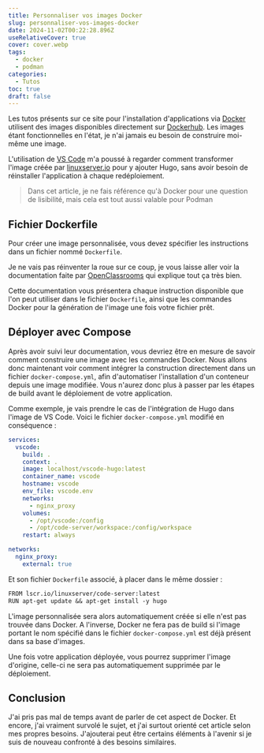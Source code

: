 ```yaml
---
title: Personnaliser vos images Docker
slug: personnaliser-vos-images-docker
date: 2024-11-02T00:22:28.896Z
useRelativeCover: true
cover: cover.webp
tags:
  - docker
  - podman
categories:
  - Tutos
toc: true
draft: false
---
```


Les tutos présents sur ce site pour l'installation d'applications via [Docker](/posts/premiers-pas-avec-docker/) utilisent des images disponibles directement sur [Dockerhub](https://hub.docker.com/). Les images étant fonctionnelles en l'état, je n'ai jamais eu besoin de construire moi-même une image.

L'utilisation de [VS Code](/posts/visual-studio-code-dans-son-navigateur/) m'a poussé à regarder comment transformer l'image créée par [linuxserver.io](https://hub.docker.com/r/linuxserver/code-server) pour y ajouter Hugo, sans avoir besoin de réinstaller l'application à chaque redéploiement.

> Dans cet article, je ne fais référence qu'à Docker pour une question de lisibilité, mais cela est tout aussi valable pour Podman

## Fichier Dockerfile

Pour créer une image personnalisée, vous devez spécifier les instructions dans un fichier nommé `Dockerfile`. 

Je ne vais pas réinventer la roue sur ce coup, je vous laisse aller voir la documentation faite par [OpenClassrooms](https://openclassrooms.com/fr/courses/2035766-optimisez-votre-deploiement-en-creant-des-conteneurs-avec-docker/6211517-creez-votre-premier-dockerfile) qui explique tout ça très bien.

Cette documentation vous présentera chaque instruction disponible que l'on peut utiliser dans le fichier `Dockerfile`, ainsi que les commandes Docker pour la génération de l'image une fois votre fichier prêt.

## Déployer avec Compose

Après avoir suivi leur documentation, vous devriez être en mesure de savoir comment construire une image avec les commandes Docker. Nous allons donc maintenant voir comment intégrer la construction directement dans un fichier `docker-compose.yml`, afin d'automatiser l'installation d'un conteneur depuis une image modifiée. Vous n'aurez donc plus à passer par les étapes de build avant le déploiement de votre application.

Comme exemple, je vais prendre le cas de l'intégration de Hugo dans l'image de VS Code. Voici le fichier `docker-compose.yml` modifié en conséquence :

```yml
services:
  vscode:
    build: .
    context: .
    image: localhost/vscode-hugo:latest
    container_name: vscode
    hostname: vscode
    env_file: vscode.env
    networks:
      - nginx_proxy
    volumes:
      - /opt/vscode:/config
      - /opt/code-server/workspace:/config/workspace
    restart: always

networks:
  nginx_proxy:
    external: true
```

Et son fichier `Dockerfile` associé, à placer dans le même dossier :

```txt
FROM lscr.io/linuxserver/code-server:latest
RUN apt-get update && apt-get install -y hugo
```

L'image personnalisée sera alors automatiquement créée si elle n'est pas trouvée dans Docker. A l'inverse, Docker ne fera pas de build si l'image portant le nom spécifié dans le fichier `docker-compose.yml` est déjà présent dans sa base d'images.

Une fois votre application déployée, vous pourrez supprimer l'image d'origine, celle-ci ne sera pas automatiquement supprimée par le déploiement.

## Conclusion

J'ai pris pas mal de temps avant de parler de cet aspect de Docker. Et encore, j'ai vraiment survolé le sujet, et j'ai surtout orienté cet article selon mes propres besoins. J'ajouterai peut être certains éléments à l'avenir si je suis de nouveau confronté à des besoins similaires.
